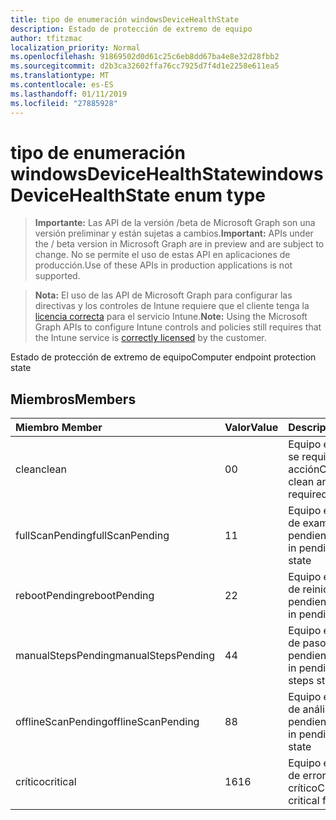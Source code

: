 ```yaml
---
title: tipo de enumeración windowsDeviceHealthState
description: Estado de protección de extremo de equipo
author: tfitzmac
localization_priority: Normal
ms.openlocfilehash: 91869502d0d61c25c6eb8dd67ba4e8e32d28fbb2
ms.sourcegitcommit: d2b3ca32602ffa76cc7925d7f4d1e2258e611ea5
ms.translationtype: MT
ms.contentlocale: es-ES
ms.lasthandoff: 01/11/2019
ms.locfileid: "27885928"
---
```

# <a name="windowsdevicehealthstate-enum-type"></a><span data-ttu-id="4b486-103">tipo de enumeración windowsDeviceHealthState</span><span class="sxs-lookup"><span data-stu-id="4b486-103">windowsDeviceHealthState enum type</span></span>

> <span data-ttu-id="4b486-104">**Importante:** Las API de la versión /beta de Microsoft Graph son una versión preliminar y están sujetas a cambios.</span><span class="sxs-lookup"><span data-stu-id="4b486-104">**Important:** APIs under the / beta version in Microsoft Graph are in preview and are subject to change.</span></span> <span data-ttu-id="4b486-105">No se permite el uso de estas API en aplicaciones de producción.</span><span class="sxs-lookup"><span data-stu-id="4b486-105">Use of these APIs in production applications is not supported.</span></span>

> <span data-ttu-id="4b486-106">**Nota:** El uso de las API de Microsoft Graph para configurar las directivas y los controles de Intune requiere que el cliente tenga la [licencia correcta](https://go.microsoft.com/fwlink/?linkid=839381) para el servicio Intune.</span><span class="sxs-lookup"><span data-stu-id="4b486-106">**Note:** Using the Microsoft Graph APIs to configure Intune controls and policies still requires that the Intune service is [correctly licensed](https://go.microsoft.com/fwlink/?linkid=839381) by the customer.</span></span>

<span data-ttu-id="4b486-107">Estado de protección de extremo de equipo</span><span class="sxs-lookup"><span data-stu-id="4b486-107">Computer endpoint protection state</span></span>
## <a name="members"></a><span data-ttu-id="4b486-108">Miembros</span><span class="sxs-lookup"><span data-stu-id="4b486-108">Members</span></span>
|<span data-ttu-id="4b486-109">Miembro	</span><span class="sxs-lookup"><span data-stu-id="4b486-109">Member</span></span>|<span data-ttu-id="4b486-110">Valor</span><span class="sxs-lookup"><span data-stu-id="4b486-110">Value</span></span>|<span data-ttu-id="4b486-111">Description</span><span class="sxs-lookup"><span data-stu-id="4b486-111">Description</span></span>|
|:---|:---|:---|
|<span data-ttu-id="4b486-112">clean</span><span class="sxs-lookup"><span data-stu-id="4b486-112">clean</span></span>|<span data-ttu-id="4b486-113">0</span><span class="sxs-lookup"><span data-stu-id="4b486-113">0</span></span>|<span data-ttu-id="4b486-114">Equipo está limpio y no se requiere ninguna acción</span><span class="sxs-lookup"><span data-stu-id="4b486-114">Computer is clean and no action is required</span></span>|
|<span data-ttu-id="4b486-115">fullScanPending</span><span class="sxs-lookup"><span data-stu-id="4b486-115">fullScanPending</span></span>|<span data-ttu-id="4b486-116">1</span><span class="sxs-lookup"><span data-stu-id="4b486-116">1</span></span>|<span data-ttu-id="4b486-117">Equipo está en estado de examen completo pendiente</span><span class="sxs-lookup"><span data-stu-id="4b486-117">Computer is in pending full scan state</span></span>|
|<span data-ttu-id="4b486-118">rebootPending</span><span class="sxs-lookup"><span data-stu-id="4b486-118">rebootPending</span></span>|<span data-ttu-id="4b486-119">2</span><span class="sxs-lookup"><span data-stu-id="4b486-119">2</span></span>|<span data-ttu-id="4b486-120">Equipo está en estado de reinicio pendiente</span><span class="sxs-lookup"><span data-stu-id="4b486-120">Computer is in pending reboot state</span></span>|
|<span data-ttu-id="4b486-121">manualStepsPending</span><span class="sxs-lookup"><span data-stu-id="4b486-121">manualStepsPending</span></span>|<span data-ttu-id="4b486-122">4</span><span class="sxs-lookup"><span data-stu-id="4b486-122">4</span></span>|<span data-ttu-id="4b486-123">Equipo está en estado de pasos manuales pendiente</span><span class="sxs-lookup"><span data-stu-id="4b486-123">Computer is in pending manual steps state</span></span>|
|<span data-ttu-id="4b486-124">offlineScanPending</span><span class="sxs-lookup"><span data-stu-id="4b486-124">offlineScanPending</span></span>|<span data-ttu-id="4b486-125">8</span><span class="sxs-lookup"><span data-stu-id="4b486-125">8</span></span>|<span data-ttu-id="4b486-126">Equipo está en estado de análisis sin conexión pendiente</span><span class="sxs-lookup"><span data-stu-id="4b486-126">Computer is in pending offline scan state</span></span>|
|<span data-ttu-id="4b486-127">crítico</span><span class="sxs-lookup"><span data-stu-id="4b486-127">critical</span></span>|<span data-ttu-id="4b486-128">16</span><span class="sxs-lookup"><span data-stu-id="4b486-128">16</span></span>|<span data-ttu-id="4b486-129">Equipo está en estado de error crítico</span><span class="sxs-lookup"><span data-stu-id="4b486-129">Computer is in critical failure state</span></span>|





